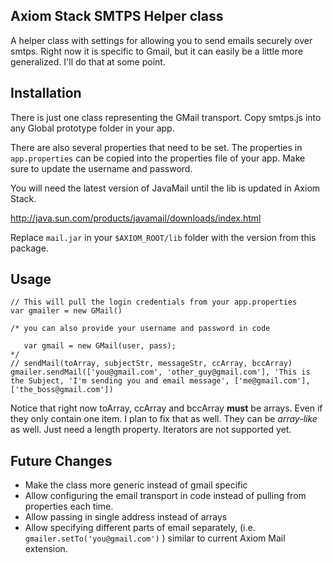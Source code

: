 ## Axiom Stack SMTPS Helper class

A helper class with settings for allowing you to send emails securely over smtps.  Right now it is specific to Gmail, but it can easily be a little more generalized.  I'll do that at some point.

## Installation

There is just one class representing the GMail transport.  Copy smtps.js into any Global prototype folder in your app.

There are also several properties that need to be set.  The properties in `app.properties` can be copied into the properties file of your app. Make sure to update the username and password.

You will need the latest version of JavaMail until the lib is updated in Axiom Stack.

<http://java.sun.com/products/javamail/downloads/index.html>

Replace `mail.jar` in your `$AXIOM_ROOT/lib` folder with the version from this package.

## Usage

    // This will pull the login credentials from your app.properties
    var gmailer = new GMail()
    
    /* you can also provide your username and password in code
       
       var gmail = new GMail(user, pass);
    */
    // sendMail(toArray, subjectStr, messageStr, ccArray, bccArray)
    gmailer.sendMail(['you@gmail.com', 'other_guy@gmail.com'], 'This is the Subject, 'I'm sending you and email message', ['me@gmail.com'], ['the_boss@gmail.com'])
    
Notice that right now toArray, ccArray and bccArray **must** be arrays.  Even if they only contain one item.  I plan to fix that as well.  They can be *array-like* as well.  Just need a length property.  Iterators are not supported yet.

## Future Changes

- Make the class more generic instead of gmail specific
- Allow configuring the email transport in code instead of pulling from properties each time.
- Allow passing in single address instead of arrays
- Allow specifying different parts of email separately, (i.e. `gmailer.setTo('you@gmail.com')` ) similar to current Axiom Mail extension.

